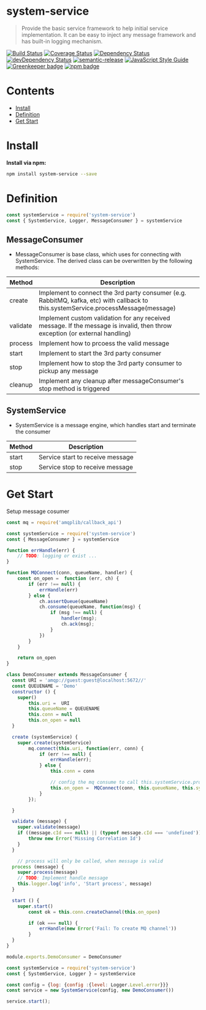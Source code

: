 # system-service
> Provide the basic service framework to help initial service implementation.  It can be easy to inject any message framework and has built-in logging mechanism.

[![Build Status](https://travis-ci.org/leocwlam/system-service.svg?branch=master)](https://travis-ci.org/leocwlam/system-service)
[![Coverage Status](https://coveralls.io/repos/github/leocwlam/system-service/badge.svg?branch=master)](https://coveralls.io/github/leocwlam/system-service?branch=master)
[![Dependency Status](https://david-dm.org/leocwlam/system-service.svg)](https://david-dm.org/leocwlam/system-service)
[![devDependency Status](https://david-dm.org/leocwlam/system-service/dev-status.svg)](https://david-dm.org/leocwlam/system-service?type=dev)
[![semantic-release](https://img.shields.io/badge/%20%20%F0%9F%93%A6%F0%9F%9A%80-semantic--release-e10079.svg)](https://github.com/semantic-release/semantic-release)
[![JavaScript Style Guide](https://img.shields.io/badge/code_style-standard-brightgreen.svg)](https://standardjs.com)
[![Greenkeeper badge](https://badges.greenkeeper.io/leocwlam/system-service.svg)](https://greenkeeper.io/)
[![npm badge](https://img.shields.io/npm/v/system-service/latest.svg)](https://www.npmjs.com/package/system-service)

# Contents
* [Install](#install)
* [Definition](#definition)
* [Get Start](#get-start)

# <a name="install"></a>Install
**Install via npm:**
``` bash
npm install system-service --save
```


# <a name="definition"></a>Definition
``` js
const systemService = require('system-service')
const { SystemService, Logger, MessageConsumer } = systemService
```

## MessageConsumer
- MessageConsumer is base class, which uses for connecting with SystemService.  The derived class can be overwritten by the following methods:

| Method   | Description                                                                                                                         |
|----------|-------------------------------------------------------------------------------------------------------------------------------------|
| create   | Implement to connect the 3rd party consumer (e.g. RabbitMQ, kafka, etc) with callback to this.systemService.processMessage(message) |
| validate | Implement custom validation for any received message. If the message is invalid, then throw exception (or external handling)        |
| process  | Implement how to prcoess the valid message                                                                                          |
| start    | Implement to start the 3rd party consumer                                                                                           |
| stop     | Implement how to stop the 3rd party consumer to pickup any message                                                                  |
| cleanup  | Implement any cleanup after messageConsumer's stop method is triggered                                                              |

## SystemService
- SystemService is a message engine, which handles start and terminate the consumer

| Method | Description                      |
|--------|----------------------------------|
| start  | Service start to receive message |
| stop   | Service stop to receive message  |

# <a name="get-start"></a>Get Start
Setup message cosumer
``` js
const mq = require('amqplib/callback_api')

const systemService = require('system-service')
const { MessageConsumer } = systemService

function errHandle(err) {
	// TODO: logging or exist ...
}

function MQConnect(conn, queueName, handler) {
	const on_open =  function (err, ch) {
		if (err !== null) {
			errHandle(err)
		} else {
			ch.assertQueue(queueName)
			ch.consume(queueName, function(msg) {
				if (msg !== null) {
					handler(msg);
					ch.ack(msg);
				}
			})
		}
	}

	return on_open
}

class DemoConsumer extends MessageConsumer {
  const URI = 'amqp://guest:guest@localhost:5672//'
  const QUEUENAME = 'Demo'
  constructor () {
    super()
		this.uri =  URI
		this.queueName = QUEUENAME
		this.conn = null
		this.on_open = null
  }

  create (systemService) {
    super.create(systemService)
		mq.connect(this.uri, function(err, conn) {
			if (err !== null) {
				errHandle(err);
			} else {
				this.conn = conn

				// config the mq consume to call this.systemService.processMessage
				this.on_open =  MQConnect(conn, this.queueName, this.systemService.processMessage);
			}
		});

  }

  validate (message) {
    super.validate(message)
    if ((message.cId === null) || (typeof message.cId === 'undefined')) {
    	throw new Error('Missing Correlation Id')
    }
  }

	// process will only be called, when message is valid
  process (message) {
    super.process(message)
    // TODO: Implement handle message
    this.logger.log('info', 'Start process', message)
  }

  start () {
    super.start()
		const ok = this.conn.createChannel(this.on_open)

		if (ok === null) {
			errHandle(new Error('Fail: To create MQ channel'))
		}
  }
}

module.exports.DemoConsumer = DemoConsumer
```

``` js
const systemService = require('system-service')
const { SystemService, Logger } = systemService

const config = {log: {config :{level: Logger.Level.error}}}
const service = new SystemService(config, new DemoConsumer())

service.start();
```
